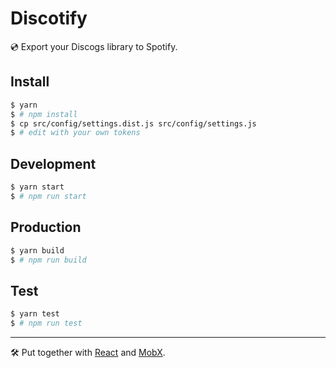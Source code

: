 # Discotify

💿 Export your Discogs library to Spotify.


## Install

```bash
$ yarn
$ # npm install
$ cp src/config/settings.dist.js src/config/settings.js
$ # edit with your own tokens
```


## Development

```bash
$ yarn start
$ # npm run start
```


## Production

```bash
$ yarn build
$ # npm run build
```


## Test

```bash
$ yarn test
$ # npm run test
```


---
🛠 Put together with [React](https://reactjs.org/) and [MobX](https://mobx.js.org/getting-started.html).
